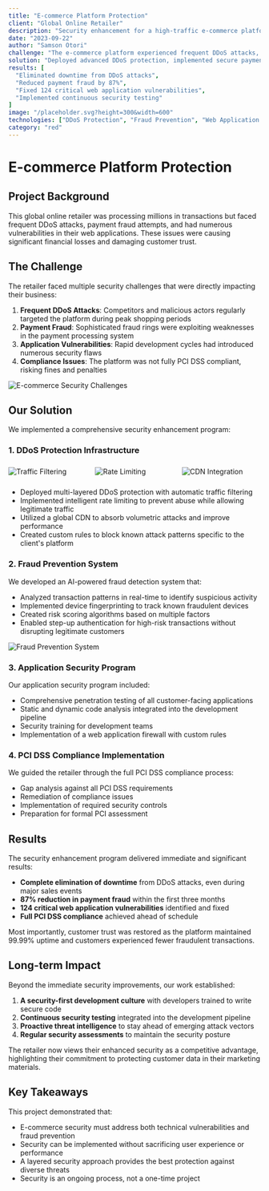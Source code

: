 ```yaml
---
title: "E-commerce Platform Protection"
client: "Global Online Retailer"
description: "Security enhancement for a high-traffic e-commerce platform processing millions in transactions."
date: "2023-09-22"
author: "Samson Otori"
challenge: "The e-commerce platform experienced frequent DDoS attacks, payment fraud attempts, and had vulnerabilities in their web applications."
solution: "Deployed advanced DDoS protection, implemented secure payment processing, and conducted thorough application security testing."
results: [
  "Eliminated downtime from DDoS attacks",
  "Reduced payment fraud by 87%",
  "Fixed 124 critical web application vulnerabilities",
  "Implemented continuous security testing"
]
image: "/placeholder.svg?height=300&width=600"
technologies: ["DDoS Protection", "Fraud Prevention", "Web Application Security", "PCI DSS"]
category: "red"
---
```


# E-commerce Platform Protection

## Project Background

This global online retailer was processing millions in transactions but faced frequent DDoS attacks, payment fraud attempts, and had numerous vulnerabilities in their web applications. These issues were causing significant financial losses and damaging customer trust.

## The Challenge

The retailer faced multiple security challenges that were directly impacting their business:

1. **Frequent DDoS Attacks**: Competitors and malicious actors regularly targeted the platform during peak shopping periods
2. **Payment Fraud**: Sophisticated fraud rings were exploiting weaknesses in the payment processing system
3. **Application Vulnerabilities**: Rapid development cycles had introduced numerous security flaws
4. **Compliance Issues**: The platform was not fully PCI DSS compliant, risking fines and penalties

![E-commerce Security Challenges](/placeholder.svg?height=400&width=600&text=E-commerce+Security+Challenges)

## Our Solution

We implemented a comprehensive security enhancement program:

### 1. DDoS Protection Infrastructure

<div style="display: flex; gap: 16px; margin: 24px 0; flex-wrap: wrap;">
  <img src="/placeholder.svg?height=200&width=200&text=Traffic+Filtering" alt="Traffic Filtering" style="flex: 1;" />
  <img src="/placeholder.svg?height=200&width=200&text=Rate+Limiting" alt="Rate Limiting" style="flex: 1;" />
  <img src="/placeholder.svg?height=200&width=200&text=CDN+Integration" alt="CDN Integration" style="flex: 1;" />
</div>

- Deployed multi-layered DDoS protection with automatic traffic filtering
- Implemented intelligent rate limiting to prevent abuse while allowing legitimate traffic
- Utilized a global CDN to absorb volumetric attacks and improve performance
- Created custom rules to block known attack patterns specific to the client's platform

### 2. Fraud Prevention System

We developed an AI-powered fraud detection system that:

- Analyzed transaction patterns in real-time to identify suspicious activity
- Implemented device fingerprinting to track known fraudulent devices
- Created risk scoring algorithms based on multiple factors
- Enabled step-up authentication for high-risk transactions without disrupting legitimate customers

![Fraud Prevention System](/placeholder.svg?height=400&width=600&text=Fraud+Prevention+System)

### 3. Application Security Program

Our application security program included:

- Comprehensive penetration testing of all customer-facing applications
- Static and dynamic code analysis integrated into the development pipeline
- Security training for development teams
- Implementation of a web application firewall with custom rules

### 4. PCI DSS Compliance Implementation

We guided the retailer through the full PCI DSS compliance process:

- Gap analysis against all PCI DSS requirements
- Remediation of compliance issues
- Implementation of required security controls
- Preparation for formal PCI assessment

## Results

The security enhancement program delivered immediate and significant results:

- **Complete elimination of downtime** from DDoS attacks, even during major sales events
- **87% reduction in payment fraud** within the first three months
- **124 critical web application vulnerabilities** identified and fixed
- **Full PCI DSS compliance** achieved ahead of schedule

Most importantly, customer trust was restored as the platform maintained 99.99% uptime and customers experienced fewer fraudulent transactions.

## Long-term Impact

Beyond the immediate security improvements, our work established:

1. **A security-first development culture** with developers trained to write secure code
2. **Continuous security testing** integrated into the development pipeline
3. **Proactive threat intelligence** to stay ahead of emerging attack vectors
4. **Regular security assessments** to maintain the security posture

The retailer now views their enhanced security as a competitive advantage, highlighting their commitment to protecting customer data in their marketing materials.

## Key Takeaways

This project demonstrated that:

- E-commerce security must address both technical vulnerabilities and fraud prevention
- Security can be implemented without sacrificing user experience or performance
- A layered security approach provides the best protection against diverse threats
- Security is an ongoing process, not a one-time project
